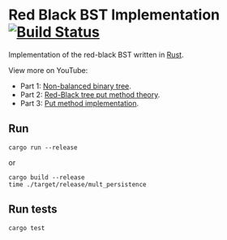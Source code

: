 # Red Black BST Implementation[![Build Status](https://travis-ci.com/kgrech/Rust-red-black-tree.svg?branch=master)](https://travis-ci.com/kgrech/Rust-red-black-tree)

Implementation of the red-black BST written in [Rust](https://www.rust-lang.org/).


View more on YouTube:
- Part 1: [Non-balanced binary tree](https://youtu.be/wx7SEgfaoBg).
- Part 2: [Red-Black tree put method theory](https://youtu.be/1N2RktIfrTo).
- Part 3: [Put method implementation](https://youtu.be/sKv3cJ4-E_I).

## Run
```
cargo run --release
```
or
```
cargo build --release
time ./target/release/mult_persistence
```
## Run tests
```
cargo test
```
